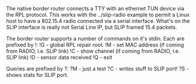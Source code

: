 The native border router connects a TTY with an ethernet TUN device
via the RPL protocol.  This works with the ../slip-radio example to permit
a Linux host to have a 802.15.4 radio connected via a serial interface.
What's on the SLIP interface is really not Serial Line IP, but SLIP framed
15.4 packets.

The border router supports a number of commands on it's stdin.
Each are prefixed by !:
     !G - global RPL repair root.
     !M - set MAC address (if coming from RADIO, i.e. SLIP link)
     !C - show channel (if coming from RADIO, i.e. SLIP link)
     !D - sensor data received
     !Q - exit

Queries are prefixed by ?:
     ?M - just a test
     ?C - writes stuff to SLIP port!
     ?S - shows stats for SLIP port.



